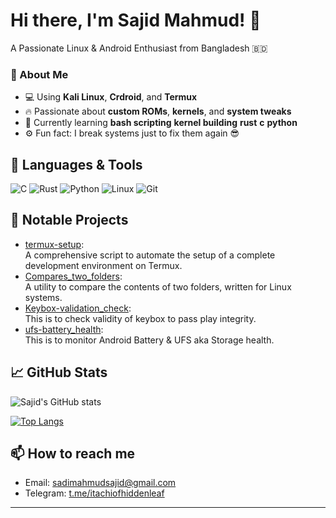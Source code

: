 # Hi there, I'm Sajid Mahmud! 👋
A Passionate Linux & Android Enthusiast from Bangladesh 🇧🇩

### 🧰 About Me
- 💻 Using **Kali Linux**, **Crdroid**, and **Termux**
- 🔥 Passionate about **custom ROMs**, **kernels**, and **system tweaks**
- 🌱 Currently learning **bash scripting** **kernel building** **rust** **c** **python**
- ⚙️ Fun fact: I break systems just to fix them again 😎

## 🧰 Languages & Tools
![C](https://img.shields.io/badge/-C-00599C?logo=c&logoColor=white)
![Rust](https://img.shields.io/badge/-Rust-000000?logo=rust&logoColor=white)
![Python](https://img.shields.io/badge/-Python-3776AB?logo=python&logoColor=white)
![Linux](https://img.shields.io/badge/-Linux-FCC624?logo=linux&logoColor=black)
![Git](https://img.shields.io/badge/-Git-F05032?logo=git&logoColor=white)

## 📂 Notable Projects

- [termux-setup](https://github.com/sms1sis/termux-setup):   
  A comprehensive script to automate the setup of a complete development environment on Termux.
- [Compares_two_folders](https://github.com/sms1sis/Compares_two_folders):   
  A utility to compare the contents of two folders, written for Linux systems.
- [Keybox-validation_check](https://github.com/sms1sis/Keybox-validation_check):   
  This is to check validity of keybox to pass play integrity.
- [ufs-battery_health](https://github.com/sms1sis/ufs-battery_health):   
  This is to monitor Android Battery & UFS aka Storage health.

## 📈 GitHub Stats
![Sajid's GitHub stats](https://github-readme-stats.vercel.app/api?username=sms1sis&show_icons=true&theme=transparent)

[![Top Langs](https://github-readme-stats.vercel.app/api/top-langs/?username=sms1sis&layout=donut&theme=transparent)](https://github.com/sms1sis/github-readme-stats)

## 📫 How to reach me
- Email: [sadimahmudsajid@gmail.com](mailto:sadimahmudsajid@gmail.com)
- Telegram: [t.me/itachiofhiddenleaf](https://t.me/itachiofhiddenleaf)

---

<!---
sadimahmud2004/sms1sis is a ✨ special ✨ repository because its `README.md` (this file) appears on your GitHub profile.
You can click the Preview link to take a look at your changes.
--->
